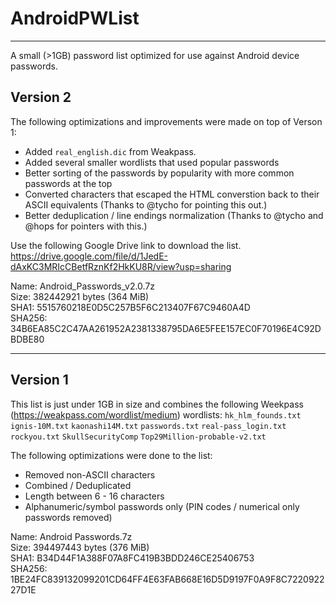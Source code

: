 # AndroidPWList
---

A small (>1GB) password list optimized for use against Android device passwords.

## Version 2
The following optimizations and improvements were made on top of Verson 1:

* Added `real_english.dic` from Weakpass.
* Added several smaller wordlists that used popular passwords
* Better sorting of the passwords by popularity with more common passwords at the top
* Converted characters that escaped the HTML converstion back to their ASCII equivalents (Thanks to @tycho for pointing this out.)
* Better deduplication / line endings normalization (Thanks to @tycho and @hops for pointers with this.)

Use the following Google Drive link to download the list. <br />
https://drive.google.com/file/d/1JedE-dAxKC3MRIcCBetfRznKf2HkKU8R/view?usp=sharing

Name: Android_Passwords_v2.0.7z <br />
Size: 382442921 bytes (364 MiB) <br />
SHA1: 5515760218E0D5C257B5F6C213407F67C9460A4D <br />
SHA256: 34B6EA85C2C47AA261952A2381338795DA6E5FEE157EC0F70196E4C92DBDBE80 <br />

---

## Version 1
This list is just under 1GB in size and combines the following Weekpass (https://weakpass.com/wordlist/medium) wordlists:
`hk_hlm_founds.txt`
`ignis-10M.txt`
`kaonashi14M.txt`
`passwords.txt`
`real-pass_login.txt`
`rockyou.txt`
`SkullSecurityComp`
`Top29Million-probable-v2.txt`

The following optimizations were done to the list:

* Removed non-ASCII characters
* Combined / Deduplicated
* Length between 6 - 16 characters
* Alphanumeric/symbol passwords only (PIN codes / numerical only passwords removed)

Name: Android Passwords.7z <br />
Size: 394497443 bytes (376 MiB) <br />
SHA1: B34D44F1A388F07A8FC419B3BDD246CE25406753 <br />
SHA256: 1BE24FC839132099201CD64FF4E63FAB668E16D5D9197F0A9F8C722092227D1E <br />
